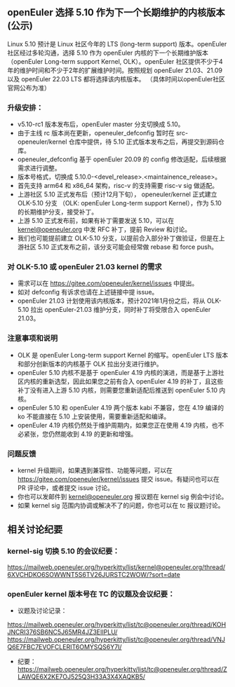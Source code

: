 ## openEuler 选择 5.10 作为下一个长期维护的内核版本 (公示)

Linux 5.10 预计是 Linux 社区今年的 LTS (long-term support) 版本。openEuler 社区经过多轮沟通，选择 5.10 作为 openEuler 内核的下一个长期维护版本（openEuler Long-term support Kernel, OLK）。openEuler 社区提供不少于4年的维护时间和不少于2年的扩展维护时间。按照规划 openEuler 21.03、21.09 以及 openEuler 22.03 LTS 都将选择该内核版本。 （具体时间以openEuler社区官网公布为准）

### 升级安排：
* v5.10-rc1 版本发布后，openEuler master 分支切换成 5.10。
* 由于主线 rc 版本尚在更新，openeuler_defconfig 暂时在 src-openeuler/kernel 仓库中提供，待 5.10 正式版本发布之后，再提交到源码仓库。
* openeuler_defconfig 基于 openEuler 20.09 的 config 修改适配，后续根据需求进行调整。
* 版本号格式，切换成 5.10.0-<devel_release>.<maintainence_release>。
* 首先支持 arm64 和 x86_64 架构，risc-v 的支持需要 risc-v sig 做适配。
* 上游社区 5.10 正式发布后（预计12月下旬）， openeuler/kernel 正式建立 OLK-5.10 分支 （OLK: openEuler Long-term support Kernel），作为 5.10 的长期维护分支，接受补丁。
* 上游 5.10 正式发布前，如果有补丁需要发送 5.10，可以在 kernel@openeuler.org 中发 RFC 补丁，提前 Review 和讨论。
* 我们也可能提前建立 OLK-5.10 分支，以提前合入部分补丁做验证，但是在上游社区 5.10 正式发布之前，该分支可能会经常做 rebase 和 force push。

### 对 OLK-5.10 或 openEuler 21.03 kernel 的需求
* 需求可以在 https://gitee.com/openeuler/kernel/issues 中提出。
* 如对 defconfig 有诉求也请在上述链接中提 issue。
* openEuler 21.03 计划使用该内核版本，预计2021年1月份之后，将从 OLK-5.10 拉出 openEuler-21.03 维护分支，同时补丁将受限合入 openEuler 21.03。

### 注意事项和说明
* OLK 是 openEuler Long-term support Kernel 的缩写。openEuler LTS 版本和部分创新版本的内核基于 OLK 拉出分支进行维护。
* openEuler 5.10 内核不是基于 openEuler 4.19 内核的演进，而是基于上游社区内核的重新选型，因此如果您之前有合入 openEuler 4.19 的补丁，且这些补丁没有进入上游 5.10 内核，则需要您重新适配后推送到 openEuler 5.10 内核。
* openEuler 5.10 和 openEuler 4.19 两个版本 kabi 不兼容，您在 4.19 编译的 ko 不能直接在 5.10 上安装使用，需要重新适配和编译。
* openEuler 4.19 内核仍然处于维护周期内，如果您正在使用 4.19 内核，也不必紧张，您仍然能收到 4.19 的更新和增强。

### 问题反馈
* kernel 升级期间，如果遇到兼容性、功能等问题，可以在 https://gitee.com/openeuler/kernel/issues 提交 issue。有疑问也可以在 PR 评论中，或者提交 issue 讨论。
* 你也可以发邮件到 kernel@openeuler.org 报议题在 kernel sig 例会中讨论。
* 如果 kernel sig 范围内协调或解决不了的问题，你也可以在 tc 报议题讨论。

## 相关讨论纪要
### kernel-sig 切换 5.10 的会议纪要：

https://mailweb.openeuler.org/hyperkitty/list/kernel@openeuler.org/thread/6XVCHDKO6SOWWNT5S6TV26JURSTC2WOW/?sort=date

### openEuler kernel 版本号在 TC 的议题及会议纪要：

* 议题及讨论记录：

https://mailweb.openeuler.org/hyperkitty/list/tc@openeuler.org/thread/KOHJNCRI376SB6NC5J65MR4JZ3EIIPLU/
https://mailweb.openeuler.org/hyperkitty/list/tc@openeuler.org/thread/VNJQ6E7FBC7EVOFCLERIT6OMYSQS6Y7I/

* 纪要：
https://mailweb.openeuler.org/hyperkitty/list/tc@openeuler.org/thread/ZLAWQE6X2KE7OJ525Q3H33A3X4XAQKB5/
